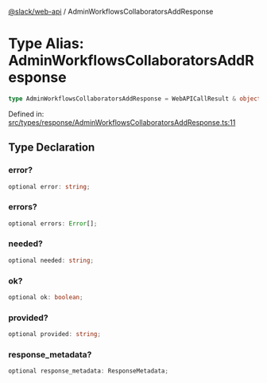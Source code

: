[@slack/web-api](../index.md) / AdminWorkflowsCollaboratorsAddResponse

# Type Alias: AdminWorkflowsCollaboratorsAddResponse

```ts
type AdminWorkflowsCollaboratorsAddResponse = WebAPICallResult & object;
```

Defined in: [src/types/response/AdminWorkflowsCollaboratorsAddResponse.ts:11](https://github.com/slackapi/node-slack-sdk/blob/main/packages/web-api/src/types/response/AdminWorkflowsCollaboratorsAddResponse.ts#L11)

## Type Declaration

### error?

```ts
optional error: string;
```

### errors?

```ts
optional errors: Error[];
```

### needed?

```ts
optional needed: string;
```

### ok?

```ts
optional ok: boolean;
```

### provided?

```ts
optional provided: string;
```

### response\_metadata?

```ts
optional response_metadata: ResponseMetadata;
```
